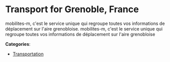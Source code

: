 # Transport for Grenoble, France


mobilites-m, c'est le service unique qui regroupe toutes vos informations de déplacement sur l'aire grenobloise.  mobilites-m, c'est le service unique qui regroupe toutes vos informations de déplacement sur l'aire grenobloise



**Categories**:
- [Transportation](https://github.com/apis-list/apis-list#transportation)




